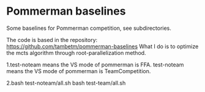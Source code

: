 # Pommerman baselines

Some baselines for Pommerman competition, see subdirectories.

The code is based in the repository:
https://github.com/tambetm/pommerman-baselines
What I do is to optimize the mcts algorithm through root-parallelization method.

1.test-noteam means the VS mode of pommerman is FFA.
test-noteam means the VS mode of pommerman is TeamCompetition.

2.bash test-noteam/all.sh
bash  test-team/all.sh

